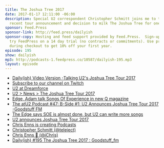 ```yaml
---
title: The Joshua Tree 2017
date: 2017-01-17 12:11:00 -06:00
description: Special U2 correspondent Christopher Schmitt joins me to talk about U2's
  recent tour announcement and decision to milk The Joshua Tree for one more run.
sponsor: Feed.Press
sponsor-link: http://feed.press/dailyish
sponsor-copy: Hosting and feed support provided by Feed.Press.  Sign-up today and
  try FeedPress on a 14 day trial (no contracts or commitments). Use promo code "dailyish"
  during checkout to get 10% off your first year.
episode: 195
show: dailyish
mp3: http://podcasts-1.feedpress.co/10587/dailyish-195.mp3
layout: episode
---
```


* <a href="https://www.youtube.com/watch?v=TaZ5w7zRCMI">Daily(ish) Video Version -Talking U2's Joshua Tree Tour 2017</a>
* <a href="https://www.twitch.tv/goodstuff_fm">Subscribe to our channel on Twitch</a>
* <a href="https://www.youtube.com/watch?v=0SVd2jQAda0">U2 at Dreamforce</a>
* <a href="http://www.u2.com/news/title/the-joshua-tree-tour-2017">U2 &gt; News &gt; The Joshua Tree Tour 2017</a>
* <a href="http://www.atu2.com/news/edge-adam-talk-songs-of-experience-in-new-q-magazine.html">Edge, Adam talk Songs Of Experience in new Q magazine</a>
* <a href="http://goodstuff.fm/atu2/47">The atU2 Podcast #47: B-Side #1: U2 Announces Joshua Tree Tour 2017 -Goodstuff FM</a>
* <a href="http://www.atu2.com/news/the-edge-says-soe-is-almost-done-but-u2-can-write-more-songs.html">The Edge says SOE is almost done, but U2 can write more songs</a>
* <a href="http://www.atu2.com/news/u2-announces-joshua-tree-tour-2017.html">U2 announces Joshua Tree Tour 2017</a>
* <a href="https://www.patreon.com/ichris">Chris Enns is creating Podcasts</a>
* <a href="https://twitter.com/teleject">Christopher Schmitt (@teleject)</a>
* <a href="https://twitter.com/ichris">Chris Enns 💾 (@iChris)</a>
* <a href="https://www.reddit.com/r/Goodstuff_fm/comments/5ol43y/dailyish_195_the_joshua_tree_2017/">Daily(ish) #195 The Joshua Tree 2017 : Goodstuff_fm</a>
